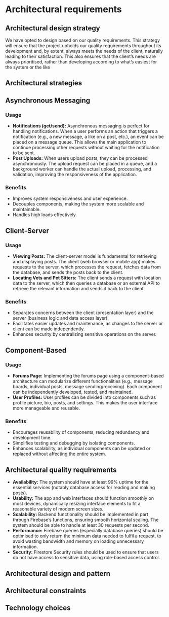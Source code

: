 # Architectural requirements
## Architectural design strategy
We have opted to design based on our quality requirements. This strategy will ensure that the project upholds our quality requirements throughout its development and, by extent, always meets the needs of the client, naturally leading to their satisfaction. This also ensures that the client’s needs are always prioritised, rather than developing according to what’s easiest for the system or the like

## Architectural strategies
## Asynchronous Messaging
### Usage
- **Notifications (get/send):** Asynchronous messaging is perfect for handling notifications. When a user performs an action that triggers a notification (e.g., a new message, a like on a post, etc.), an event can be placed on a message queue. This allows the main application to continue processing other requests without waiting for the notification to be sent.
- **Post Uploads:** When users upload posts, they can be processed asynchronously. The upload request can be placed in a queue, and a background worker can handle the actual upload, processing, and validation, improving the responsiveness of the application.

### Benefits
- Improves system responsiveness and user experience.
- Decouples components, making the system more scalable and maintainable.
- Handles high loads effectively.

## Client-Server
### Usage
- **Viewing Posts:** The client-server model is fundamental for retrieving and displaying posts. The client (web browser or mobile app) makes requests to the server, which processes the request, fetches data from the database, and sends the posts back to the client.
- **Locating Vets and Pet Sitters:** The client sends a request with location data to the server, which then queries a database or an external API to retrieve the relevant information and sends it back to the client.

### Benefits
- Separates concerns between the client (presentation layer) and the server (business logic and data access layer).
- Facilitates easier updates and maintenance, as changes to the server or client can be made independently.
- Enhances security by centralizing sensitive operations on the server.

## Component-Based
### Usage
- **Forums Page:** Implementing the forums page using a component-based architecture can modularize different functionalities (e.g., message boards, individual posts, message sending/receiving). Each component can be independently developed, tested, and maintained.
- **User Profiles:** User profiles can be divided into components such as profile picture, bio, posts, and settings. This makes the user interface more manageable and reusable.

### Benefits
- Encourages reusability of components, reducing redundancy and development time.
- Simplifies testing and debugging by isolating components.
- Enhances scalability, as individual components can be updated or replaced without affecting the entire system.


## Architectural quality requirements
- **Availability:** The system should have at least 99% uptime for the essential services (notably database access for reading and making posts).
- **Usability:** The app and web interfaces should function smoothly on most devices, dynamically resizing interface elements to fit a reasonable variety of modern screen sizes.
- **Scalability:** Backend functionality should be implemented in part through Firebase’s functions, ensuring smooth horizontal scaling. The system should be able to handle at least 30 requests per second. 
- **Performance:** Firebase queries (especially database queries) should be optimised to only return the minimum data needed to fulfil a request, to avoid wasting bandwidth and memory on loading unnecessary information. 
- **Security:** Firestore Security rules should be used to ensure that users do not have access to sensitive data, using role-based access control.

## Architectural design and pattern

## Architectural constraints

## Technology choices
